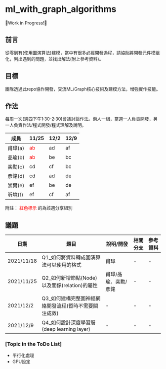 # ml_with_graph_algorithms
🚧Work in Progress!🚧

## 前言
從零到有(使用圖演算法)建模，當中有很多必經開發過程，請協助將開發元件模組化，列出遇到的問題，並找出解法(附上參考資料)。

## 目標
團隊透過此repo協作開發，交流ML/Graph核心技術及建模方法，增強實作技能。

## 作法
每周一次(週四下午1:30-2:30)會議討論作法。兩人一組，當週一人負責開發，另一人負責作法/程式開發/程式理解及說明。

|成員|11/25|12/2|12/9|
|-|-|-|-|
|甫璋(a)|<span style="color:red">ab</span>|ad|af|
|品瑜(b)|<span style="color:red">ab</span>|be|bc|
|奕勳(c)|cd|cf|bc|
|彥銘(d)|cd|ad|de|
|崇爾(e)|ef|be|de|
|昕境(f)|ef|cf|af|

附註： 
<span style="color:red">紅色標示</span> 的為該週分享組別

## 議題
|日期|題目|說明/開發|相關分支|參考資料|
|-|-|-|-|-|
|2021/11/18|Q1_如何將資料轉成圖演算法可以使用的格式|甫璋|-|-|
|2021/11/25|Q2_如何新增節點(Node)以及關係(relation)的屬性|甫璋/品瑜，奕勳/彥銘|-|-|
|2021/12/2|Q3_如何建構完整圖神經網絡開發流程(暫時不需要關注成效)|-|-|-|
|2021/12/9|Q4_如何設計深度學習層(deep learning layer)|-|-|-|

### [Topic in the ToDo List]
- 平行化處理
- GPU設定

